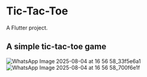 # Tic-Tac-Toe

A Flutter project.

## A simple tic-tac-toe game 

![WhatsApp Image 2025-08-04 at 16 56 58_33f5e6a1](https://github.com/user-attachments/assets/0b31df83-96d9-44b0-8191-e65d9fc7aecc)
![WhatsApp Image 2025-08-04 at 16 56 58_700f6e1f](https://github.com/user-attachments/assets/27c29eab-7dff-46a3-97b6-72d27cc89a3f)
